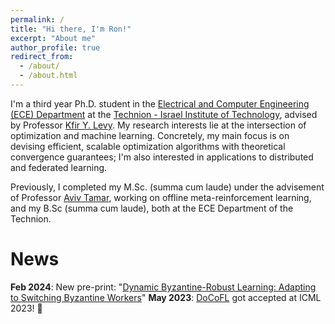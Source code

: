```yaml
---
permalink: /
title: "Hi there, I'm Ron!"
excerpt: "About me"
author_profile: true
redirect_from: 
  - /about/
  - /about.html
---
```


I'm a third year Ph.D. student in the [Electrical and Computer Engineering (ECE) Department](https://ece.technion.ac.il) at the [Technion - Israel Institute of Technology](https://www.technion.ac.il/en/home-2/), advised by Professor [Kfir Y.  Levy](https://kfiryehud.wixsite.com/kfir-y-levy). My research interests lie at the intersection of optimization and machine learning. Concretely, my main focus is on devising efficient, scalable optimization algorithms with theoretical convergence guarantees; I'm also interested in applications to distributed and federated learning. 

Previously, I completed my M.Sc. (summa cum laude) under the advisement of Professor [Aviv Tamar](https://avivt.github.io/avivt/), working on offline meta-reinforcement learning, and my B.Sc (summa cum laude), both at the ECE Department of the Technion.  

# News	
<b>Feb 2024</b>: New pre-print: "[Dynamic Byzantine-Robust Learning: Adapting to Switching Byzantine Workers](https://rondorf.github.io/publications/dynabro)"
<b>May 2023</b>: [DoCoFL](https://rondorf.github.io/publications/DoCoFL) got accepted at ICML 2023! 🥳

